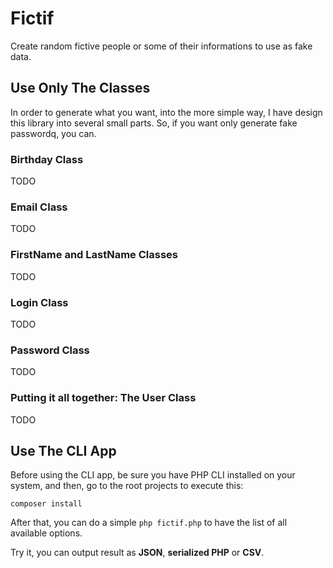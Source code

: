 # Fictif

Create random fictive people or some of their informations to use as fake data.

## Use Only The Classes

In order to generate what you want, into the more simple way, I have design this library into several small parts. So, if you want only generate fake passwordq, you can.

### Birthday Class
TODO

### Email Class
TODO

### FirstName and LastName Classes
TODO

### Login Class
TODO

### Password Class
TODO

### Putting it all together: The User Class
TODO

## Use The CLI App

Before using the CLI app, be sure you have PHP CLI installed on your system, and then, go to the root projects to execute this:

```
composer install
```

After that, you can do a simple `php fictif.php` to have the list of all available options.

Try it, you can output result as __JSON__, __serialized PHP__ or __CSV__.


